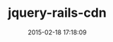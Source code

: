 ---
layout: post
title:  "jquery-rails-cdn"
repo:   "kenn/jquery-rails-cdn"
date:   2015-02-18 17:18:09
gemurl: https://github.com/kenn/jquery-rails-cdn
---